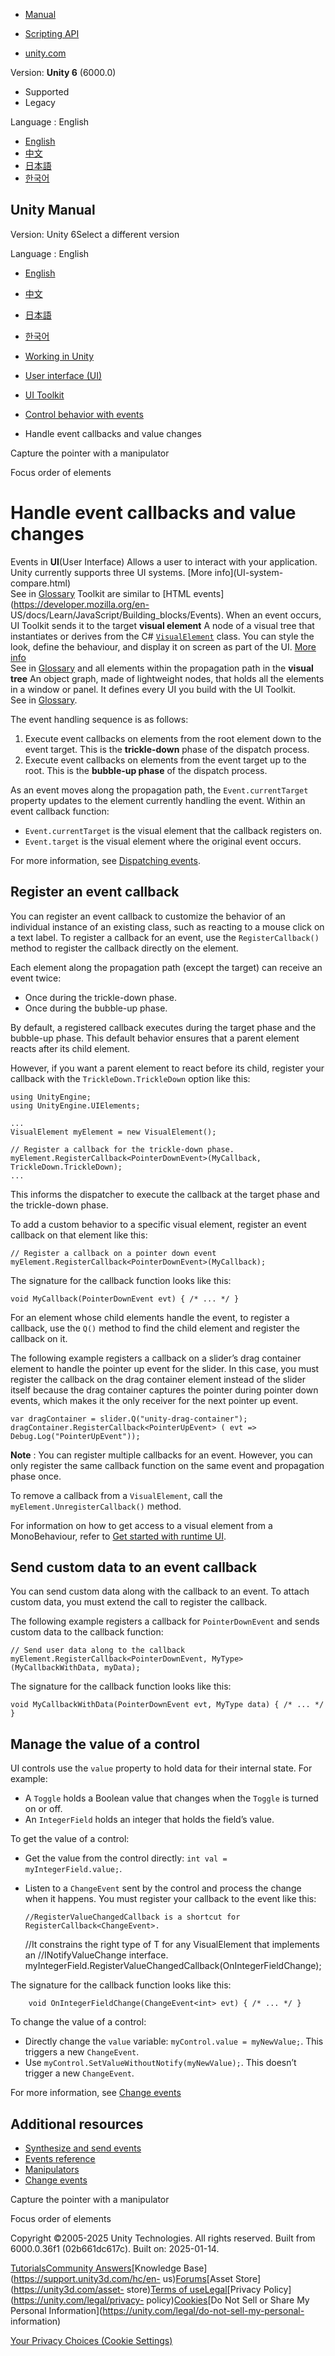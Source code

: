 [](https://docs.unity3d.com)

  * [Manual](../Manual/index.html)
  * [Scripting API](../ScriptReference/index.html)

  * [unity.com](https://unity.com/)

Version: **Unity 6** (6000.0)

  * Supported
  * Legacy

Language : English

  * [English](/Manual/UIE-Events-Handling.html)
  * [中文](/cn/current/Manual/UIE-Events-Handling.html)
  * [日本語](/ja/current/Manual/UIE-Events-Handling.html)
  * [한국어](/kr/current/Manual/UIE-Events-Handling.html)

[](https://docs.unity3d.com)

## Unity Manual

Version: Unity 6Select a different version

Language : English

  * [English](/Manual/UIE-Events-Handling.html)
  * [中文](/cn/current/Manual/UIE-Events-Handling.html)
  * [日本語](/ja/current/Manual/UIE-Events-Handling.html)
  * [한국어](/kr/current/Manual/UIE-Events-Handling.html)

  * [Working in Unity](working-in-unity.html)
  * [User interface (UI)](UIToolkits.html)
  * [UI Toolkit](UIElements.html)
  * [Control behavior with events](UIE-Events.html)
  * Handle event callbacks and value changes

[](UIE-capture-the-pointer.html)

Capture the pointer with a manipulator

[](UIE-focus-order.html)

Focus order of elements

# Handle event callbacks and value changes

Events in **UI**(User Interface) Allows a user to interact with your
application. Unity currently supports three UI systems. [More info](UI-system-
compare.html)  
See in [Glossary](Glossary.html#UI) Toolkit are similar to [HTML
events](https://developer.mozilla.org/en-
US/docs/Learn/JavaScript/Building_blocks/Events). When an event occurs, UI
Toolkit sends it to the target **visual element** A node of a visual tree that
instantiates or derives from the C#
[`VisualElement`](../ScriptReference/UIElements.VisualElement.html) class. You
can style the look, define the behaviour, and display it on screen as part of
the UI. [More info](UIE-VisualTree.html)  
See in [Glossary](Glossary.html#Visualelement) and all elements within the
propagation path in the **visual tree** An object graph, made of lightweight
nodes, that holds all the elements in a window or panel. It defines every UI
you build with the UI Toolkit.  
See in [Glossary](Glossary.html#Visualtree).

The event handling sequence is as follows:

  1. Execute event callbacks on elements from the root element down to the event target. This is the **trickle-down** phase of the dispatch process.
  2. Execute event callbacks on elements from the event target up to the root. This is the **bubble-up phase** of the dispatch process.

As an event moves along the propagation path, the `Event.currentTarget`
property updates to the element currently handling the event. Within an event
callback function:

  * `Event.currentTarget` is the visual element that the callback registers on.
  * `Event.target` is the visual element where the original event occurs.

For more information, see [Dispatching events](UIE-Events-Dispatching.html).

## Register an event callback

You can register an event callback to customize the behavior of an individual
instance of an existing class, such as reacting to a mouse click on a text
label. To register a callback for an event, use the `RegisterCallback()`
method to register the callback directly on the element.

Each element along the propagation path (except the target) can receive an
event twice:

  * Once during the trickle-down phase.
  * Once during the bubble-up phase.

By default, a registered callback executes during the target phase and the
bubble-up phase. This default behavior ensures that a parent element reacts
after its child element.

However, if you want a parent element to react before its child, register your
callback with the `TrickleDown.TrickleDown` option like this:

    
    
    using UnityEngine;
    using UnityEngine.UIElements;
    
    ...
    VisualElement myElement = new VisualElement();
    
    // Register a callback for the trickle-down phase.
    myElement.RegisterCallback<PointerDownEvent>(MyCallback, TrickleDown.TrickleDown);
    ...
    

This informs the dispatcher to execute the callback at the target phase and
the trickle-down phase.

To add a custom behavior to a specific visual element, register an event
callback on that element like this:

    
    
    // Register a callback on a pointer down event
    myElement.RegisterCallback<PointerDownEvent>(MyCallback);
    

The signature for the callback function looks like this:

    
    
    void MyCallback(PointerDownEvent evt) { /* ... */ }
    

For an element whose child elements handle the event, to register a callback,
use the `Q()` method to find the child element and register the callback on
it.

The following example registers a callback on a slider’s drag container
element to handle the pointer up event for the slider. In this case, you must
register the callback on the drag container element instead of the slider
itself because the drag container captures the pointer during pointer down
events, which makes it the only receiver for the next pointer up event.

    
    
    var dragContainer = slider.Q("unity-drag-container");
    dragContainer.RegisterCallback<PointerUpEvent> ( evt => Debug.Log("PointerUpEvent"));
    

**Note** : You can register multiple callbacks for an event. However, you can
only register the same callback function on the same event and propagation
phase once.

To remove a callback from a `VisualElement`, call the
`myElement.UnregisterCallback()` method.

For information on how to get access to a visual element from a MonoBehaviour,
refer to [Get started with runtime UI](UIE-get-started-with-runtime-ui.html).

## Send custom data to an event callback

You can send custom data along with the callback to an event. To attach custom
data, you must extend the call to register the callback.

The following example registers a callback for `PointerDownEvent` and sends
custom data to the callback function:

    
    
    // Send user data along to the callback
    myElement.RegisterCallback<PointerDownEvent, MyType>(MyCallbackWithData, myData);
    

The signature for the callback function looks like this:

    
    
    void MyCallbackWithData(PointerDownEvent evt, MyType data) { /* ... */ }
    

## Manage the value of a control

UI controls use the `value` property to hold data for their internal state.
For example:

  * A `Toggle` holds a Boolean value that changes when the `Toggle` is turned on or off.
  * An `IntegerField` holds an integer that holds the field’s value.

To get the value of a control:

  * Get the value from the control directly: `int val = myIntegerField.value;`.

  * Listen to a `ChangeEvent` sent by the control and process the change when it happens. You must register your callback to the event like this:
    
        //RegisterValueChangedCallback is a shortcut for RegisterCallback<ChangeEvent>.
    //It constrains the right type of T for any VisualElement that implements an
    //INotifyValueChange interface.
    myIntegerField.RegisterValueChangedCallback(OnIntegerFieldChange);
    

The signature for the callback function looks like this:

    
        void OnIntegerFieldChange(ChangeEvent<int> evt) { /* ... */ }
    

To change the value of a control:

  * Directly change the `value` variable: `myControl.value = myNewValue;`. This triggers a new `ChangeEvent`.
  * Use `myControl.SetValueWithoutNotify(myNewValue);`. This doesn’t trigger a new `ChangeEvent`.

For more information, see [Change events](UIE-Change-Events.html)

## Additional resources

  * [Synthesize and send events](UIE-Events-Synthesizing.html)
  * [Events reference](UIE-Events-Reference.html)
  * [Manipulators](UIE-manipulators.html)
  * [Change events](UIE-Change-Events.html)

[](UIE-capture-the-pointer.html)

Capture the pointer with a manipulator

[](UIE-focus-order.html)

Focus order of elements

Copyright ©2005-2025 Unity Technologies. All rights reserved. Built from
6000.0.36f1 (02b661dc617c). Built on: 2025-01-14.

[Tutorials](https://learn.unity.com/)[Community
Answers](https://answers.unity3d.com)[Knowledge
Base](https://support.unity3d.com/hc/en-
us)[Forums](https://forum.unity3d.com)[Asset Store](https://unity3d.com/asset-
store)[Terms of
use](https://docs.unity3d.com/Manual/TermsOfUse.html)[Legal](https://unity.com/legal)[Privacy
Policy](https://unity.com/legal/privacy-
policy)[Cookies](https://unity.com/legal/cookie-policy)[Do Not Sell or Share
My Personal Information](https://unity.com/legal/do-not-sell-my-personal-
information)

[Your Privacy Choices (Cookie Settings)](javascript:void\(0\);)

